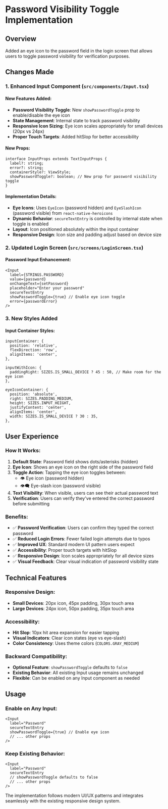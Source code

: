 # Password Visibility Toggle Implementation

## Overview
Added an eye icon to the password field in the login screen that allows users to toggle password visibility for verification purposes.

## Changes Made

### 1. Enhanced Input Component (`src/components/Input.tsx`)

#### New Features Added:
- **Password Visibility Toggle**: New `showPasswordToggle` prop to enable/disable the eye icon
- **State Management**: Internal state to track password visibility
- **Responsive Icon Sizing**: Eye icon scales appropriately for small devices (20px vs 24px)
- **Proper Touch Targets**: Added hitSlop for better accessibility

#### New Props:
```tsx
interface InputProps extends TextInputProps {
  label?: string;
  error?: string;
  containerStyle?: ViewStyle;
  showPasswordToggle?: boolean; // New prop for password visibility toggle
}
```

#### Implementation Details:
- **Eye Icons**: Uses `EyeIcon` (password hidden) and `EyeSlashIcon` (password visible) from `react-native-heroicons`
- **Dynamic Behavior**: `secureTextEntry` is controlled by internal state when toggle is enabled
- **Layout**: Icon positioned absolutely within the input container
- **Responsive Design**: Icon size and padding adjust based on device size

### 2. Updated Login Screen (`src/screens/LoginScreen.tsx`)

#### Password Input Enhancement:
```tsx
<Input
  label={STRINGS.PASSWORD}
  value={password}
  onChangeText={setPassword}
  placeholder="Enter your password"
  secureTextEntry
  showPasswordToggle={true} // Enable eye icon toggle
  error={passwordError}
/>
```

### 3. New Styles Added

#### Input Container Styles:
```tsx
inputContainer: {
  position: 'relative',
  flexDirection: 'row',
  alignItems: 'center',
},

inputWithIcon: {
  paddingRight: SIZES.IS_SMALL_DEVICE ? 45 : 50, // Make room for the eye icon
},

eyeIconContainer: {
  position: 'absolute',
  right: SIZES.PADDING_MEDIUM,
  height: SIZES.INPUT_HEIGHT,
  justifyContent: 'center',
  alignItems: 'center',
  width: SIZES.IS_SMALL_DEVICE ? 30 : 35,
},
```

## User Experience

### How It Works:
1. **Default State**: Password field shows dots/asterisks (hidden)
2. **Eye Icon**: Shows an eye icon on the right side of the password field
3. **Toggle Action**: Tapping the eye icon toggles between:
   - 👁️ Eye icon (password hidden)
   - 👁️‍🗨️ Eye-slash icon (password visible)
4. **Text Visibility**: When visible, users can see their actual password text
5. **Verification**: Users can verify they've entered the correct password before submitting

### Benefits:
- ✅ **Password Verification**: Users can confirm they typed the correct password
- ✅ **Reduced Login Errors**: Fewer failed login attempts due to typos
- ✅ **Improved UX**: Standard modern UI pattern users expect
- ✅ **Accessibility**: Proper touch targets with hitSlop
- ✅ **Responsive Design**: Icon scales appropriately for all device sizes
- ✅ **Visual Feedback**: Clear visual indication of password visibility state

## Technical Features

### Responsive Design:
- **Small Devices**: 20px icon, 45px padding, 30px touch area
- **Large Devices**: 24px icon, 50px padding, 35px touch area

### Accessibility:
- **Hit Slop**: 10px hit area expansion for easier tapping
- **Visual Indicators**: Clear icon states (eye vs eye-slash)
- **Color Consistency**: Uses theme colors (`COLORS.GRAY_MEDIUM`)

### Backward Compatibility:
- **Optional Feature**: `showPasswordToggle` defaults to `false`
- **Existing Behavior**: All existing Input usage remains unchanged
- **Flexible**: Can be enabled on any Input component as needed

## Usage

### Enable on Any Input:
```tsx
<Input
  label="Password"
  secureTextEntry
  showPasswordToggle={true} // Enable eye icon
  // ... other props
/>
```

### Keep Existing Behavior:
```tsx
<Input
  label="Password"
  secureTextEntry
  // showPasswordToggle defaults to false
  // ... other props
/>
```

The implementation follows modern UI/UX patterns and integrates seamlessly with the existing responsive design system.
